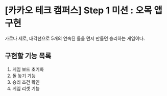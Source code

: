 # [카카오 테크 캠퍼스] Step 1 미션 : 오목 앱 구현

가로나 세로, 대각선으로 5개의 연속된 돌을 먼저 만들면 승리하는 게임이다.

## 구현할 기능 목록

1. 게임 보드 초기화
2. 돌 놓기 기능
3. 승리 조건 확인
4. 게임 리셋 기능
